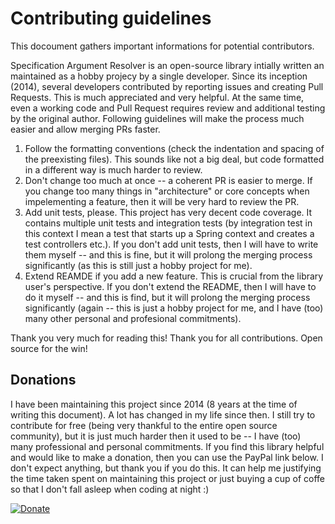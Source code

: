 Contributing guidelines
=======================

This docoument gathers important informations for potential contributors.

Specification Argument Resolver is an open-source library intially written an maintained as a hobby projecy by a single developer. Since its inception (2014), several developers contributed by reporting issues and creating Pull Requests. This is much appreciated and very helpful. At the same time, even a working code and Pull Request requires review and additional testing by the original author. Following guidelines will make the process much easier and allow merging PRs faster.

1. Follow the formatting conventions (check the indentation and spacing of the preexisting files). This sounds like not a big deal, but code formatted in a different way is much harder to review.
2. Don't change too much at once -- a coherent PR is easier to merge. If you change too many things in "architecture" or core concepts when impelementing a feature, then it will be very hard to review the PR.
3. Add unit tests, please. This project has very decent code coverage. It contains multiple unit tests and integration tests (by integration test in this context I mean a test that starts up a Spring context and creates a test controllers etc.). If you don't add unit tests, then I will have to write them myself -- and this is fine, but it will prolong the merging process significantly (as this is still just a hobby project for me).
4. Extend REAMDE if you add a new feature. This is crucial from the library user's perspective. If you don't extend the README, then I will have to do it myself -- and this is find, but it will prolong the merging process significantly (again -- this is just a hobby project for me, and I have (too) many other personal and profesional commitments).

Thank you very much for reading this! Thank you for all contributions. Open source for the win! 

Donations
---------

I have been maintaining this project since 2014 (8 years at the time of writing this document). A lot has changed in my life since then. I still try to contribute for free (being very thankful to the entire open source community), but it is just much harder then it used to be -- I have (too) many professional and personal commitments. If you find this library helpful and would like to make a donation, then you can use the PayPal link below. I don't expect anything, but thank you if you do this. It can help me justifying the time taken spent on maintaining this project or just buying a cup of coffe so that I don't fall asleep when coding at night :)

[![Donate](https://img.shields.io/badge/Donate-PayPal-green.svg)](https://www.paypal.com/donate/?business=9GTMPKJ5X83US&no_recurring=1&item_name=Maintaining+specification-arg-resolver+library&currency_code=USD)
